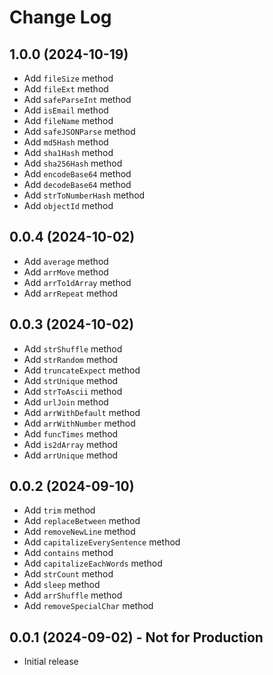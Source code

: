 # Change Log

## 1.0.0 (2024-10-19)

- Add `fileSize` method
- Add `fileExt` method
- Add `safeParseInt` method
- Add `isEmail` method
- Add `fileName` method
- Add `safeJSONParse` method
- Add `md5Hash` method
- Add `sha1Hash` method
- Add `sha256Hash` method
- Add `encodeBase64` method
- Add `decodeBase64` method
- Add `strToNumberHash` method
- Add `objectId` method

## 0.0.4 (2024-10-02)

- Add `average` method
- Add `arrMove` method
- Add `arrTo1dArray` method
- Add `arrRepeat` method

## 0.0.3 (2024-10-02)

- Add `strShuffle` method
- Add `strRandom` method
- Add `truncateExpect` method
- Add `strUnique` method
- Add `strToAscii` method
- Add `urlJoin` method
- Add `arrWithDefault` method
- Add `arrWithNumber` method
- Add `funcTimes` method
- Add `is2dArray` method
- Add `arrUnique` method

## 0.0.2 (2024-09-10)

- Add `trim` method
- Add `replaceBetween` method
- Add `removeNewLine` method
- Add `capitalizeEverySentence` method
- Add `contains` method
- Add `capitalizeEachWords` method
- Add `strCount` method
- Add `sleep` method
- Add `arrShuffle` method
- Add `removeSpecialChar` method

## 0.0.1 (2024-09-02) - Not for Production

- Initial release
